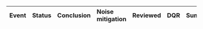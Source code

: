 | Event   | Status      | Conclusion   | Noise mitigation   | Reviewed   | DQR                              | Summary                                         | Contact person                                           |
|:--------|:------------|:-------------|:-------------------|:-----------|:---------------------------------|:------------------------------------------------|:---------------------------------------------------------|
